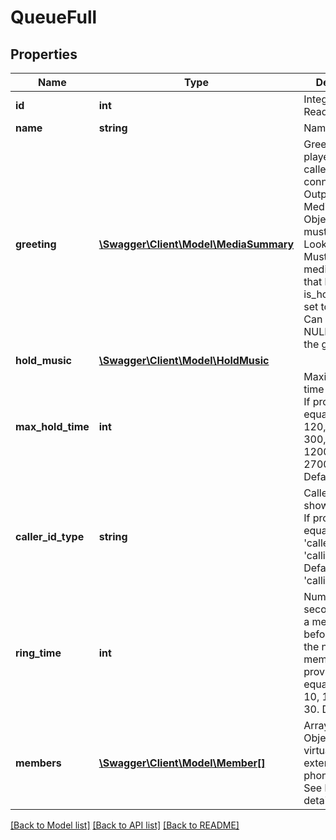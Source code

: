 # QueueFull

## Properties
Name | Type | Description | Notes
------------ | ------------- | ------------- | -------------
**id** | **int** | Integer ID. Read-only. | 
**name** | **string** | Name. Required. | 
**greeting** | [**\Swagger\Client\Model\MediaSummary**](MediaSummary.md) | Greeting to be played when caller first connects. Output is a Media Summary Object. Input must be a Media Lookup Object. Must refer to a media recording that has is_hold_music set to FALSE. Can be set to NULL to disable the greeting. | [optional] 
**hold_music** | [**\Swagger\Client\Model\HoldMusic**](HoldMusic.md) |  | [optional] 
**max_hold_time** | **int** | Maximum hold time in seconds. If provided, must equal one of: 60, 120, 180, 240, 300, 600, 900, 1200, 1800, 2700, 3600. Default is 300. | [optional] 
**caller_id_type** | **string** | Caller id type to show members. If provided, must equal one of: &#39;called_number&#39;, &#39;calling_number&#39;. Default is &#39;calling_number&#39;. | [optional] 
**ring_time** | **int** | Number of seconds to ring a member before cycling to the next member. If provided, must equal one of: 5, 10, 15, 20, 25, 30. Default is 5. | [optional] 
**members** | [**\Swagger\Client\Model\Member[]**](Member.md) | Array of Member Objects. Non-virtual account extensions or phone numbers. See below for details. | [optional] 

[[Back to Model list]](../README.md#documentation-for-models) [[Back to API list]](../README.md#documentation-for-api-endpoints) [[Back to README]](../README.md)


